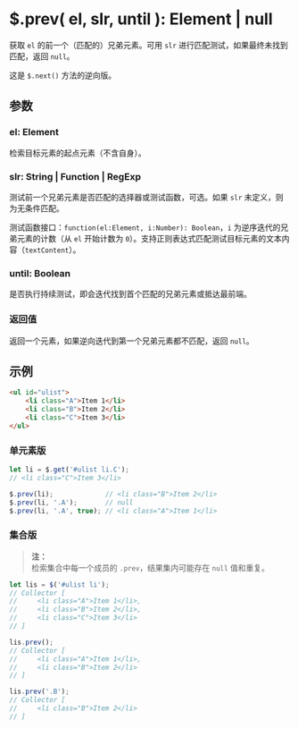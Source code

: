 # $.prev( el, slr, until ): Element | null

获取 `el` 的前一个（匹配的）兄弟元素。可用 `slr` 进行匹配测试，如果最终未找到匹配，返回 `null`。

这是 `$.next()` 方法的逆向版。

## 参数

### el: Element

检索目标元素的起点元素（不含自身）。


### slr: String | Function | RegExp

测试前一个兄弟元素是否匹配的选择器或测试函数，可选。如果 `slr` 未定义，则为无条件匹配。

测试函数接口：`function(el:Element, i:Number): Boolean`，`i` 为逆序迭代的兄弟元素的计数（从 `el` 开始计数为 `0`）。支持正则表达式匹配测试目标元素的文本内容（`textContent`）。


### until: Boolean

是否执行持续测试，即会迭代找到首个匹配的兄弟元素或抵达最前端。


### 返回值

返回一个元素，如果逆向迭代到第一个兄弟元素都不匹配，返回 `null`。


## 示例

```html
<ul id="ulist">
    <li class="A">Item 1</li>
    <li class="B">Item 2</li>
    <li class="C">Item 3</li>
</ul>
```


### 单元素版

```js
let li = $.get('#ulist li.C');
// <li class="C">Item 3</li>

$.prev(li);             // <li class="B">Item 2</li>
$.prev(li, '.A');       // null
$.prev(li, '.A', true); // <li class="A">Item 1</li>
```


### 集合版

> **注：**<br>
> 检索集合中每一个成员的 `.prev`，结果集内可能存在 `null` 值和重复。

```js
let lis = $('#ulist li');
// Collector [
//     <li class="A">Item 1</li>,
//     <li class="B">Item 2</li>,
//     <li class="C">Item 3</li>
// ]

lis.prev();
// Collector [
//     <li class="A">Item 1</li>,
//     <li class="B">Item 2</li>
// ]

lis.prev('.B');
// Collector [
//     <li class="B">Item 2</li>
// ]
```
